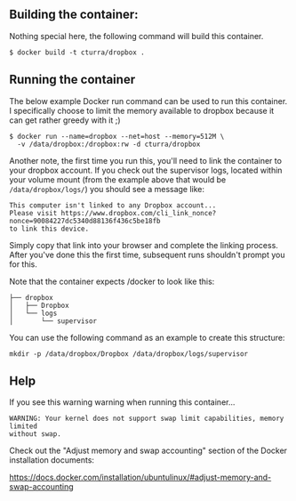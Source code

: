 Building the container:
---
Nothing special here, the following command will build this container.
```
$ docker build -t cturra/dropbox .
```

Running the container
---
The below example Docker run command can be used to run this container. I
specifically choose to limit the memory available to dropbox because it
can get rather greedy with it ;)
```
$ docker run --name=dropbox --net=host --memory=512M \
  -v /data/dropbox:/dropbox:rw -d cturra/dropbox
```

Another note, the first time you run this, you'll need to link the container
to your dropbox account. If you check out the supervisor logs, located within
your volume mount (from the example above that would be `/data/dropbox/logs/`)
you should see a message like:
```
This computer isn't linked to any Dropbox account...
Please visit https://www.dropbox.com/cli_link_nonce?nonce=90084227dc5340d88136f436c5be18fb
to link this device.
```

Simply copy that link into your browser and complete the linking process. After
you've done this the first time, subsequent runs shouldn't prompt you for this.

Note that the container expects /docker to look like this:

```
├── dropbox
│   ├── Dropbox
│   └── logs
│       └── supervisor
```

You can use the following command as an example to create this structure:

```
mkdir -p /data/dropbox/Dropbox /data/dropbox/logs/supervisor
```

Help
---
If you see this warning warning when running this container...
```
WARNING: Your kernel does not support swap limit capabilities, memory limited
without swap.
```

Check out the "Adjust memory and swap accounting" section of the Docker
installation documents:

 https://docs.docker.com/installation/ubuntulinux/#adjust-memory-and-swap-accounting
